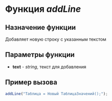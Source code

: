 # Функция *addLine*
## Назначение функции
Добавляет новую строку с указанным текстом

## Параметры функции
* **text** - *string*, текст для добавления

## Пример вызова
```javascript
addLine("Таблица = Новый ТаблицаЗначений();");
```